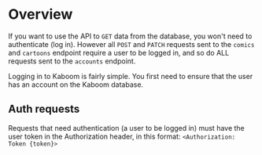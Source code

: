 # Overview

If you want to use the API to `GET` data from the database, you won't need to authenticate (log in). However all `POST` and `PATCH` requests sent to the `comics`
and `cartoons` endpoint require a user to be logged in, and so do ALL requests sent to the `accounts` endpoint.

Logging in to Kaboom is fairly simple. You first need to ensure that the user has an account on the Kaboom database.

## Auth requests

Requests that need authentication (a user to be logged in) must have the user token in the Authorization header, in this format: `<Authorization: Token {token}>`
